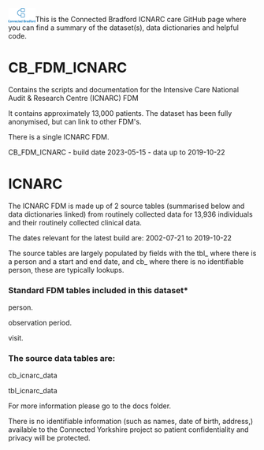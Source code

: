 <a href="https://www.bradfordresearch.nhs.uk/our-research-teams/connected-bradford/">
  <img align="left" alt="ConnectedBradford" width="55px" src="https://github.com/ShoreRob1/Images/blob/main/CB%20logo%201.png?raw=true" />
</a>

This is the Connected Bradford ICNARC care GitHub page where you can find a summary of the dataset(s), data dictionaries and helpful code.

# CB_FDM_ICNARC

Contains the scripts and documentation for the Intensive Care National Audit & Research Centre (ICNARC) FDM

It contains approximately 13,000 patients. The dataset has been fully anonymised, but can link to other FDM's.

There is a single ICNARC FDM. 

CB_FDM_ICNARC - build date 2023-05-15 - data up to 2019-10-22


# ICNARC
The ICNARC FDM is made up of 2 source tables (summarised below and data dictionaries linked) from routinely collected data for 13,936  individuals and their routinely collected clinical data. 

The dates relevant for the latest build are: 2002-07-21	to 2019-10-22


The source tables are largely populated by fields with the tbl_ where there is a person and a start and end date, and cb_ where there is no identifiable person, these are typically lookups.

### Standard FDM tables included in this dataset*
person.

observation period.

visit.

### The source data tables are: 

cb_icnarc_data

tbl_icnarc_data



For more information please go to the docs folder. 

There is no identifiable information (such as names, date of birth, address,) available to the Connected Yorkshire project so patient confidentiality and privacy will be protected.




